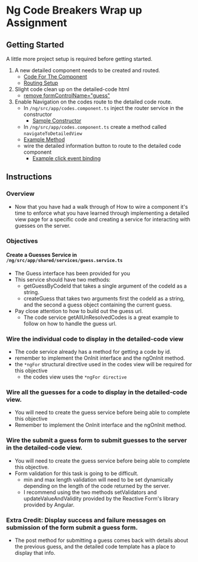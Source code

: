 # Ng Code Breakers Wrap up Assignment
## Getting Started
A little more project setup is required before getting started. 
1. A new detailed  component needs to be created and routed.
    * [Code For The Component](https://github.com/ddc-nmhsd/ng-codebreakers-starter-GKephart/blob/42e22de478d73d98c96d5ea0940686fb6dc1ce23/ng/src/app/detailed-code/detailed-code.component.ts#L1-L17)
    * [Routing Setup](https://github.com/ddc-nmhsd/ng-codebreakers-starter-GKephart/blob/42e22de478d73d98c96d5ea0940686fb6dc1ce23/ng/src/app/app-routing.module.ts#L11)
2. Slight code clean up on the detailed-code html
    * [remove formControlName="guess"](https://github.com/ddc-nmhsd/ng-codebreakers-starter-GKephart/blob/42e22de478d73d98c96d5ea0940686fb6dc1ce23/ng/src/app/detailed-code/detailed-code.component.html#L31-L32)
3. Enable Navigation on the codes route to the detailed code route.
    * In `/ng/src/app/codes.component.ts` inject the router service in the constructor
      * [Sample Constructor](https://github.com/ddc-nmhsd/ng-codebreakers-starter-GKephart/blob/42e22de478d73d98c96d5ea0940686fb6dc1ce23/ng/src/app/codes/codes.component.ts#L27-L41)
    *  In `/ng/src/app/codes.component.ts` create a method called `navigateToDetailedView`
      * [Example Method](https://github.com/ddc-nmhsd/ng-codebreakers-starter-GKephart/blob/42e22de478d73d98c96d5ea0940686fb6dc1ce23/ng/src/app/codes/codes.component.ts#L77-L87)
    * wire the detailed information button to route to the detailed code component
      * [Example click event binding](https://github.com/ddc-nmhsd/ng-codebreakers-starter-GKephart/blob/42e22de478d73d98c96d5ea0940686fb6dc1ce23/ng/src/app/codes/codes.component.html#L71-L73)
## Instructions 
### Overview
* Now that you have had a walk through of How to wire a component it's time to enforce what you have learned through 
implementing a detailed view page for a specific code and creating a service for interacting with guesses on the server.
### Objectives 
#### Create a Guesses Service in `/ng/src/app/shared/services/guess.service.ts`
* The Guess interface has been provided for you 
* This service should have two methods:
   * getGuessByCodeId that takes a single argument of the codeId as a string.
   * createGuess that takes two arguments first the codeId as a string, and the second a guess object containing the current guess.
* Pay close attention to how to build out the guess url. 
     * The code service getAllUnResolvedCodes is a great example to follow on how to handle the guess url.
### Wire the individual code to display in the detailed-code view
* The code service already has a method for getting a code by id.
* remember to implement the OnInit interface and the ngOnInit method.
* the `*ngFor` structural directive used in the codes view will be required for this objective
   * the codes view uses the `*ngFor directive`
### Wire all the guesses for a code to display in the detailed-code view. 
* You will need to create the guess service before being able to complete this objective
* Remember to implement the OnInit interface and the ngOnInit method.
### Wire the submit a guess form to submit guesses to the server in the detailed-code view.
* You will need to create the guess service before being able to complete this objective.
* Form validation for this task is going to be difficult.
   * min and max length validation will need to be set dynamically depending on the length of the code returned by the server.
   * I recommend using the two methods setValidators and updateValueAndValidity provided by the Reactive Form's library provided by Angular.
### Extra Credit: Display success and failure messages on submission of the form submit a guess form.
* The post method for submitting a guess comes back with details about the previous guess, and the detailed code template has a place to display that info.
